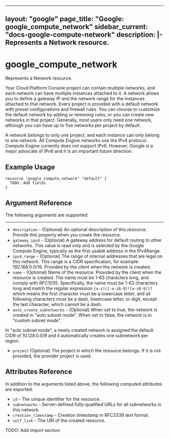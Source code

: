 <!---
 ----------------------------------------------------------------------------

     ***     AUTO GENERATED CODE    ***    AUTO GENERATED CODE     ***

 ----------------------------------------------------------------------------

     This file is automatically generated and manual changes will be
     clobbered when the file is regenerated.

     Please read more about how to change this file in
     .github/CONTRIBUTING.md.

 ----------------------------------------------------------------------------
--->
---
layout: "google"
page_title: "Google: google_compute_network"
sidebar_current: "docs-google-compute-network"
description: |-
  Represents a Network resource.
---

# google\_compute\_network

Represents a Network resource.

Your Cloud Platform Console project can contain multiple networks, and
each network can have multiple instances attached to it. A network allows
you to define a gateway IP and the network range for the instances
attached to that network. Every project is provided with a default network
with preset configurations and firewall rules. You can choose to customize
the default network by adding or removing rules, or you can create new
networks in that project. Generally, most users only need one network,
although you can have up to five networks per project by default.

A network belongs to only one project, and each instance can only belong
to one network. All Compute Engine networks use the IPv4 protocol. Compute
Engine currently does not support IPv6. However, Google is a major
advocate of IPv6 and it is an important future direction.


## Example Usage

```hcl
resource "google_compute_network" "default" {
  TODO: Add fields
}
```

## Argument Reference

The following arguments are supported:



- - -

* `description` -
  (Optional)
  An optional description of this resource. Provide this property when
you create the resource.
* `gateway_ipv4` -
  (Optional)
  A gateway address for default routing to other networks. This value is
read only and is selected by the Google Compute Engine, typically as
the first usable address in the IPv4Range.
* `ipv4_range` -
  (Optional)
  The range of internal addresses that are legal on this network. This
range is a CIDR specification, for example: 192.168.0.0/16. Provided
by the client when the network is created.
* `name` -
  (Optional)
  Name of the resource. Provided by the client when the resource is
created. The name must be 1-63 characters long, and comply with
RFC1035. Specifically, the name must be 1-63 characters long and match
the regular expression `[a-z]([-a-z0-9]*[a-z0-9])?` which means the
first character must be a lowercase letter, and all following
characters must be a dash, lowercase letter, or digit, except the last
character, which cannot be a dash.
* `auto_create_subnetworks` -
  (Optional)
  When set to true, the network is created in "auto subnet mode". When
set to false, the network is in "custom subnet mode".

In "auto subnet mode", a newly created network is assigned the default
CIDR of 10.128.0.0/9 and it automatically creates one subnetwork per
region.
* `project` (Optional) The project in which the resource belongs.
    If it is not provided, the provider project is used.







## Attributes Reference

In addition to the arguments listed above, the following computed attributes are exported:

* `id` -
  The unique identifier for the resource.
* `subnetworks` -
  Server-defined fully-qualified URLs for all subnetworks in this
network.
* `creation_timestamp` -
  Creation timestamp in RFC3339 text format.
* `self_link` - The URI of the created resource.





TODO: Add import section
